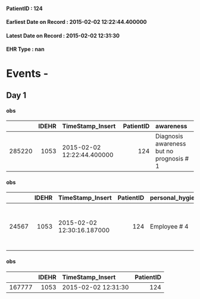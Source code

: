 
#### PatientID : 124
#### Earliest Date on Record : 2015-02-02 12:22:44.400000
#### Latest Date on Record : 2015-02-02 12:31:30
#### EHR Type : nan

# Events - 

## Day 1

#### obs
|        |   IDEHR | TimeStamp_Insert           |   PatientID | awareness                                |
|-------:|--------:|:---------------------------|------------:|:-----------------------------------------|
| 285220 |    1053 | 2015-02-02 12:22:44.400000 |         124 | Diagnosis awareness but no prognosis # 1 |

#### obs
|       |   IDEHR | TimeStamp_Insert           |   PatientID | personal_hygiene   | urine_elimination   | mobility     | nausea         | asthenia   | dyspnoea    | motor_performance                                                                                  | mood                                | diet        | cognitive_state   | consumption_help   |
|------:|--------:|:---------------------------|------------:|:-------------------|:--------------------|:-------------|:---------------|:-----------|:------------|:---------------------------------------------------------------------------------------------------|:------------------------------------|:------------|:------------------|:-------------------|
| 24567 |    1053 | 2015-02-02 12:30:16.187000 |         124 | Employee # 4       | Employee # 4        | Employee # 4 | Occasional # 0 | Severe # 2 | at rest # 0 | 30% - Patient with directions to the hospital or home hospitalization, intensive home support # 03 | Apathy # 00; closed in himself # 01 | Refused # 5 | Polished # 2      | # 4 employees      |

#### obs
|        |   IDEHR | TimeStamp_Insert    |   PatientID |
|-------:|--------:|:--------------------|------------:|
| 167777 |    1053 | 2015-02-02 12:31:30 |         124 |


